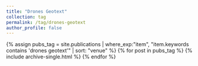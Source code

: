 ```yaml
---
title: "Drones Geotext"
collection: tag
permalink: /tag/drones-geotext
author_profile: false
---
```

{% assign pubs_tag = site.publications | where_exp:"item", "item.keywords contains 'drones geotext'" | sort: "venue" %}
{% for post in pubs_tag %}
  {% include archive-single.html %}
{% endfor %}